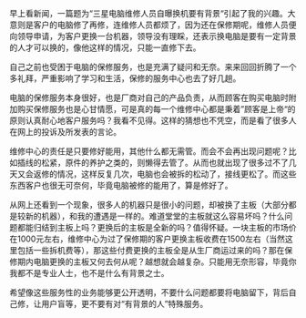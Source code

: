 早上看新闻，一篇题为“三星电脑维修人员自曝换机要有背景“引起了我的兴趣。大意则是客户的电脑修了再修，连维修人员都烦了，因为还在保修期呢，维修人员便向领导申请，为客户更换一台机器，领导没有理睬，还表示换电脑是要有一定背景的人才可以换的，像他这样的情况，只能一直修下去。

自己之前也受困于电脑的保修服务，也是充满了疑问和无奈。来来回回折腾了一个多礼拜，严重影响了学习和生活，保修的服务中心也去了好几趟。

电脑的保修服务本身很好，也是厂商对自己的产品负责，从而顾客在购买电脑时附加购买保修服务也是心甘情愿，可是真的每一个维修中心都是秉着”顾客是上帝“的原则认真耐心地客户服务吗？我看不见得。这样的猜想也不凭空，而是看了很多人在网上的投诉及所发表的言论。

维修中心的责任是只要修好能用，其他什么都无需管。而会不会再出现问题呢？比如插线的松紧，原件的养护之类的，则懒得去管了。从而也就出现了很多过不了几天又会返修的情况，这样反复几次，电脑也会被拆的松动了，接线更松了。而这些东西客户也很无可奈何，毕竟电脑被修的能用了，算是修好了。

从网上还看到一个现象，很多人的机器只是很小的问题，却被换了主板（大部分都是较新的机器），和我的遭遇是一样的。难道堂堂的主板就这么容易坏吗？什么问题都能归结到主板上吗？更换后的主板是全新的吗？值得怀疑。一块主板的市场价在1000元左右，维修中心为过了保修期的客户更换主板收费在1500左右（当然这里包括一些拆机费等），那这些付费更换的主板全是从生厂商运过来的吗？那在保修期内电脑更换的主板又何去何从呢？越想就会越复杂。只能用无奈形容，毕竟你我都不是专业人士，也不是什么有背景之士。

希望像这些服务性的业务能够更公开透明，不要什么问题都要将电脑留下，背后自己修，让用户盲等，更不要有对“有背景的人”特殊服务。